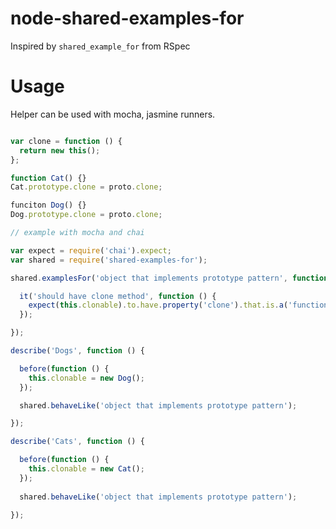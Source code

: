 node-shared-examples-for
========================

Inspired by `shared_example_for` from RSpec

# Usage

Helper can be used with mocha, jasmine runners.

```js

var clone = function () {
  return new this();
};

function Cat() {}
Cat.prototype.clone = proto.clone;

funciton Dog() {}
Dog.prototype.clone = proto.clone;

// example with mocha and chai

var expect = require('chai').expect;
var shared = require('shared-examples-for');

shared.examplesFor('object that implements prototype pattern', function () {

  it('should have clone method', function () {
    expect(this.clonable).to.have.property('clone').that.is.a('function');
  });

});

describe('Dogs', function () {

  before(function () {
    this.clonable = new Dog();
  });

  shared.behaveLike('object that implements prototype pattern');

});

describe('Cats', function () {

  before(function () {
    this.clonable = new Cat();
  });
  
  shared.behaveLike('object that implements prototype pattern');
  
});

```
